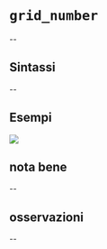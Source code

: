 # `grid_number`

--

## Sintassi

--

## Esempi

![](/img/variabili/grid_number/grid_number1.png)

## nota bene

--

## osservazioni

--
